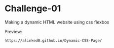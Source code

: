 # Challenge-01

Making a dynamic HTML website using css flexbox
    
Preview: 
        
    https://alinked0.github.io/Dynamic-CSS-Page/
